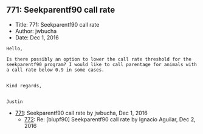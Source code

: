 ## 771: Seekparentf90 call rate

- Title: 771: Seekparentf90 call rate
- Author: jwbucha
- Date: Dec 1, 2016

```
Hello,

Is there possibly an option to lower the call rate threshold for the seekparentf90 program? I would like to call parentage for animals with a call rate below 0.9 in some cases.


Kind regards,


Justin
```

- [771](0771.md): Seekparentf90 call rate by jwbucha, Dec 1, 2016
    - [772](0772.md): Re: [blupf90] Seekparentf90 call rate by Ignacio Aguilar, Dec 2, 2016
